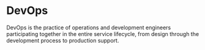 # DevOps
DevOps is the practice of operations and development engineers participating together in the entire service lifecycle, from design through the development process to production support.

